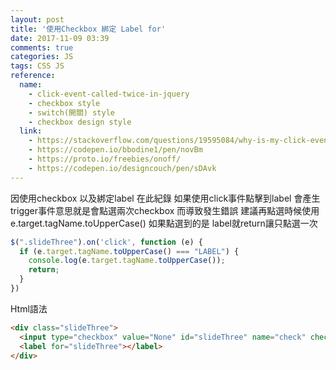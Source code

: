 ```yaml
---
layout: post
title: '使用Checkbox 綁定 Label for'
date: 2017-11-09 03:39
comments: true
categories: JS
tags: CSS JS
reference:
  name:
    - click-event-called-twice-in-jquery
    - checkbox style
    - switch(開關) style
    - checkbox design style
  link:
    - https://stackoverflow.com/questions/19595084/why-is-my-click-event-called-twice-in-jquery
    - https://codepen.io/bbodine1/pen/novBm
    - https://proto.io/freebies/onoff/
    - https://codepen.io/designcouch/pen/sDAvk
---
```

因使用checkbox 以及綁定label 在此紀錄
如果使用click事件點擊到label 會產生 trigger事件意思就是會點選兩次checkbox 而導致發生錯誤
建議再點選時候使用e.target.tagName.toUpperCase() 如果點選到的是 label就return讓只點選一次
```js
$(".slideThree").on('click', function (e) {
  if (e.target.tagName.toUpperCase() === "LABEL") {
    console.log(e.target.tagName.toUpperCase());
    return;
  }
})
```
Html語法
```HTML
<div class="slideThree">
  <input type="checkbox" value="None" id="slideThree" name="check" checked >
  <label for="slideThree"></label>
</div>
```